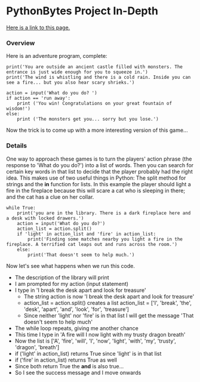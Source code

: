 # PythonBytes Project In-Depth


[Here is a link to this page.](https://github.com/robfatland/pythonbytes/tree/master/projects/adventure)


### Overview

Here is an adventure program, complete:


```
print('You are outside an ancient castle filled with monsters. The entrance is just wide enough for you to squeeze in.')
print('The wind is whistling and there is a cold rain. Inside you can see a fire... but you also hear scary shrieks.')

action = input('What do you do? ')
if action == 'run away':
    print ('You win! Congratulations on your great fountain of wisdom!')
else:
    print ('The monsters get you... sorry but you lose.')
````

Now the trick is to come up with a more interesting version of this game...


### Details

One way to approach these games is to turn the players' action phrase (the response to 'What do you do?') into
a list of words. Then you can search for certain key words in that list to decide that the player probably had
the right idea. This makes use of two useful things in Python: The split method for strings and the **in** 
function for lists. In this example the player should light a fire in the fireplace because this will scare a 
cat who is sleeping in there; and the cat has a clue on her collar. 

```
while True: 
    print('you are in the library. There is a dark fireplace here and a desk with locked drawers.')
    action = input('What do you do?')
    action_list = action.split()
    if 'light' in action_list and 'fire' in action_list: 
        print('Finding some matches nearby you light a fire in the fireplace. A terrified cat leaps out and runs across the room.')
    else: 
        print('That doesn't seem to help much.')
```

Now let's see what happens when we run this code.
* The description of the library will print
* I am prompted for my action (input statement)
* I type in 'I break the desk apart and look for treasure'
  * The string action is now 'I break the desk apart and look for treasure'
  * action_list = action.split() creates a list action_list = ['I', 'break', 'the', 'desk', 'apart', 'and', 'look', 'for', 'treasure']
  * Since neither 'light' nor 'fire' is in that list I will get the message 'That doesn't seem to help much'
* The while loop repeats, giving me another chance
* This time I type in 'A fire will I now light with my trusty dragon breath'
 * Now the list is ['A', 'fire', 'will', 'I', 'now', 'light', 'with', 'my', 'trusty', 'dragon', 'breath']
 * if ('light' in action_list) returns True since 'light' is in that list
 * if ('fire' in action_list) returns True as well
 * Since both return True the **and** is also true...
 * So I see the success message and I move onwards
 
